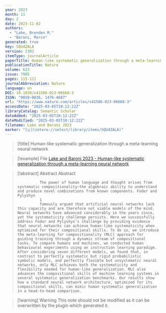 ```yaml
---
year: 2023
month: 11
day: 2
date: 2023-11-02
authors:
  - "Lake, Brenden M."
  - "Baroni, Marco"
generated: true
key: SQU4ZALA
version: 2302
itemType: journalArticle
paperTitle: Human-like systematic generalization through a meta-learning neural network
publicationTitle: Nature
volume: 623
issue: 7985
pages: 115-121
journalAbbreviation: Nature
language: en
DOI: 10.1038/s41586-023-06668-3
ISSN: "0028-0836, 1476-4687"
url: "https://www.nature.com/articles/s41586-023-06668-3"
accessDate: "2025-03-05T10:12:22Z"
libraryCatalog: Semantic Scholar
dateAdded: "2025-03-05T10:12:22Z"
dateModified: "2025-03-05T10:12:22Z"
filename: Lake and Baroni 2023
marker: "[🇿](zotero://select/library/items/SQU4ZALA)"
---
```


> [!title] Human-like systematic generalization through a meta-learning neural network

> [!example] File
> [Lake and Baroni 2023 - Human-like systematic generalization through a meta-learning neural network](/Papers/PDFs/Lake%20and%20Baroni%202023%20-%20Human-like%20systematic%20generalization%20through%20a%20meta-learning%20neural%20network.pdf)

> [!abstract] Abstract
> Abstract
>             
>               The power of human language and thought arises from systematic compositionality—the algebraic ability to understand and produce novel combinations from known components. Fodor and Pylyshyn
>               1
>               famously argued that artificial neural networks lack this capacity and are therefore not viable models of the mind. Neural networks have advanced considerably in the years since, yet the systematicity challenge persists. Here we successfully address Fodor and Pylyshyn’s challenge by providing evidence that neural networks can achieve human-like systematicity when optimized for their compositional skills. To do so, we introduce the meta-learning for compositionality (MLC) approach for guiding training through a dynamic stream of compositional tasks. To compare humans and machines, we conducted human behavioural experiments using an instruction learning paradigm. After considering seven different models, we found that, in contrast to perfectly systematic but rigid probabilistic symbolic models, and perfectly flexible but unsystematic neural networks, only MLC achieves both the systematicity and flexibility needed for human-like generalization. MLC also advances the compositional skills of machine learning systems in several systematic generalization benchmarks. Our results show how a standard neural network architecture, optimized for its compositional skills, can mimic human systematic generalization in a head-to-head comparison.

>[!warning] Warning
> This note should not be modified as it can be overwritten by the plugin which generated it.

